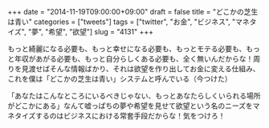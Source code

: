 +++
date = "2014-11-19T09:00:00+09:00"
draft = false
title = "どこかの芝生は青い"
categories = ["tweets"]
tags = ["twitter", "お金", "ビジネス", "マネタイズ", "夢", "希望", "欲望"]
slug = "4131"
+++

もっと綺麗になる必要も、もっと幸せになる必要も、もっとモテる必要も、もっと年収があがる必要も、もっと自分らしくある必要も、全く無いんだからな！周りを見渡せばそんな情報ばかり、それは欲望を作り出してお金に変える仕組み、これを僕は「どこかの芝生は青い」システムと呼んでいる（今つけた）

「あなたはこんなところにいるべきじゃない、もっとあなたらしくいられる場所がどこかにある」なんて嘘っぱちの夢や希望を見せて欲望という名のニーズをマネタイズするのはビジネスにおける常套手段だからな！気をつけろ！
